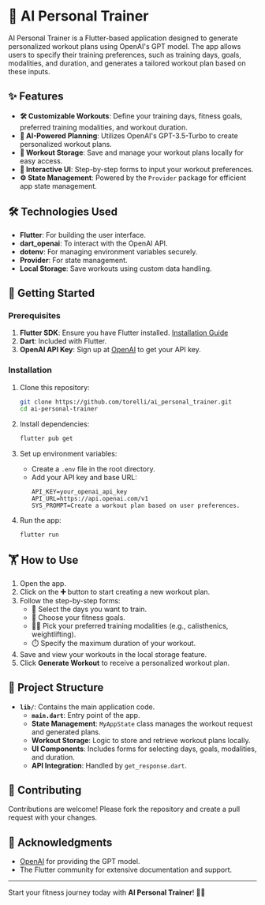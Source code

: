 # 💪 AI Personal Trainer

AI Personal Trainer is a Flutter-based application designed to generate personalized workout plans using OpenAI's GPT model. The app allows users to specify their training preferences, such as training days, goals, modalities, and duration, and generates a tailored workout plan based on these inputs.

## ✨ Features

- **🛠️ Customizable Workouts**: Define your training days, fitness goals, preferred training modalities, and workout duration.
- **🧠 AI-Powered Planning**: Utilizes OpenAI's GPT-3.5-Turbo to create personalized workout plans.
- **💾 Workout Storage**: Save and manage your workout plans locally for easy access.
- **🎨 Interactive UI**: Step-by-step forms to input your workout preferences.
- **⚙️ State Management**: Powered by the `Provider` package for efficient app state management.

## 🛠️ Technologies Used

- **Flutter**: For building the user interface.
- **dart_openai**: To interact with the OpenAI API.
- **dotenv**: For managing environment variables securely.
- **Provider**: For state management.
- **Local Storage**: Save workouts using custom data handling.

## 🚀 Getting Started

### Prerequisites

1. **Flutter SDK**: Ensure you have Flutter installed. [Installation Guide](https://flutter.dev/docs/get-started/install)
2. **Dart**: Included with Flutter.
3. **OpenAI API Key**: Sign up at [OpenAI](https://platform.openai.com/signup/) to get your API key.

### Installation

1. Clone this repository:
   ```bash
   git clone https://github.com/torelli/ai_personal_trainer.git
   cd ai-personal-trainer
   ```

2. Install dependencies:
   ```bash
   flutter pub get
   ```

3. Set up environment variables:
   - Create a `.env` file in the root directory.
   - Add your API key and base URL:
     ```env
     API_KEY=your_openai_api_key
     API_URL=https://api.openai.com/v1
     SYS_PROMPT=Create a workout plan based on user preferences.
     ```

4. Run the app:
   ```bash
   flutter run
   ```

## 🏋️ How to Use

1. Open the app.
2. Click on the **➕** button to start creating a new workout plan.
3. Follow the step-by-step forms:
   - 📅 Select the days you want to train.
   - 🎯 Choose your fitness goals.
   - 🏃‍♂️ Pick your preferred training modalities (e.g., calisthenics, weightlifting).
   - ⏱️ Specify the maximum duration of your workout.
4. Save and view your workouts in the local storage feature.
5. Click **Generate Workout** to receive a personalized workout plan.

## 📂 Project Structure

- **`lib/`**: Contains the main application code.
  - **`main.dart`**: Entry point of the app.
  - **State Management**: `MyAppState` class manages the workout request and generated plans.
  - **Workout Storage**: Logic to store and retrieve workout plans locally.
  - **UI Components**: Includes forms for selecting days, goals, modalities, and duration.
  - **API Integration**: Handled by `get_response.dart`.

## 🤝 Contributing

Contributions are welcome! Please fork the repository and create a pull request with your changes.

## 🙌 Acknowledgments

- [OpenAI](https://openai.com/) for providing the GPT model.
- The Flutter community for extensive documentation and support.

---

Start your fitness journey today with **AI Personal Trainer**! 💪🤩

